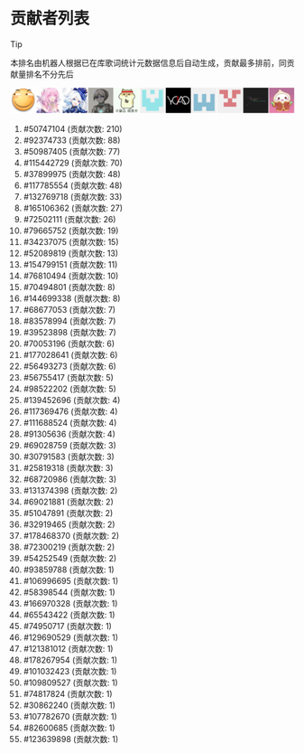 # 贡献者列表

> [!TIP]
> 本排名由机器人根据已在库歌词统计元数据信息后自动生成，贡献最多排前，同贡献量排名不分先后

![贡献者头像画廊](./CONTRIBUTORS.svg)

1. #50747104 (贡献次数: 210)
2. #92374733 (贡献次数: 88)
3. #50987405 (贡献次数: 77)
4. #115442729 (贡献次数: 70)
5. #37899975 (贡献次数: 48)
6. #117785554 (贡献次数: 48)
7. #132769718 (贡献次数: 33)
8. #165106362 (贡献次数: 27)
9. #72502111 (贡献次数: 26)
10. #79665752 (贡献次数: 19)
11. #34237075 (贡献次数: 15)
12. #52089819 (贡献次数: 13)
13. #154799151 (贡献次数: 11)
14. #76810494 (贡献次数: 10)
15. #70494801 (贡献次数: 8)
16. #144699338 (贡献次数: 8)
17. #68677053 (贡献次数: 7)
18. #83578994 (贡献次数: 7)
19. #39523898 (贡献次数: 7)
20. #70053196 (贡献次数: 6)
21. #177028641 (贡献次数: 6)
22. #56493273 (贡献次数: 6)
23. #56755417 (贡献次数: 5)
24. #98522202 (贡献次数: 5)
25. #139452696 (贡献次数: 4)
26. #117369476 (贡献次数: 4)
27. #111688524 (贡献次数: 4)
28. #91305636 (贡献次数: 4)
29. #69028759 (贡献次数: 3)
30. #30791583 (贡献次数: 3)
31. #25819318 (贡献次数: 3)
32. #68720986 (贡献次数: 3)
33. #131374398 (贡献次数: 2)
34. #69021881 (贡献次数: 2)
35. #51047891 (贡献次数: 2)
36. #32919465 (贡献次数: 2)
37. #178468370 (贡献次数: 2)
38. #72300219 (贡献次数: 2)
39. #54252549 (贡献次数: 2)
40. #93859788 (贡献次数: 1)
41. #106996695 (贡献次数: 1)
42. #58398544 (贡献次数: 1)
43. #166970328 (贡献次数: 1)
44. #65543422 (贡献次数: 1)
45. #74950717 (贡献次数: 1)
46. #129690529 (贡献次数: 1)
47. #121381012 (贡献次数: 1)
48. #178267954 (贡献次数: 1)
49. #101032423 (贡献次数: 1)
50. #109809527 (贡献次数: 1)
51. #74817824 (贡献次数: 1)
52. #30862240 (贡献次数: 1)
53. #107782670 (贡献次数: 1)
54. #82600685 (贡献次数: 1)
55. #123639898 (贡献次数: 1)
